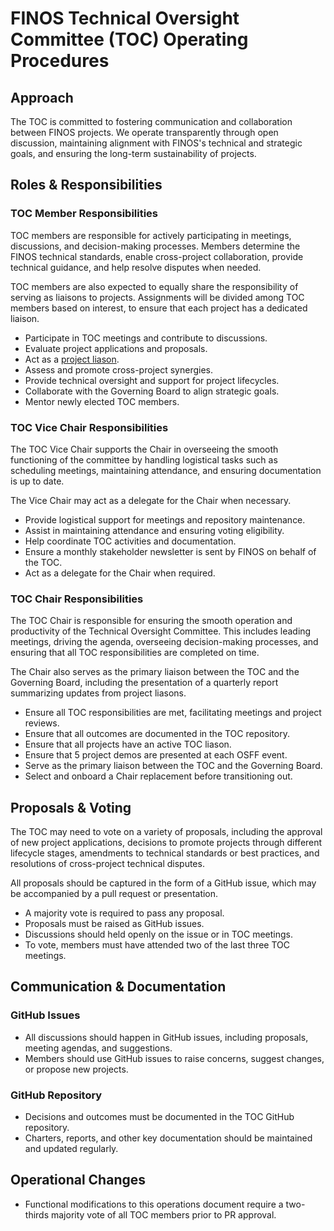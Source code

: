 # FINOS Technical Oversight Committee (TOC) Operating Procedures

## Approach

The TOC is committed to fostering communication and collaboration between FINOS projects. We operate transparently through open discussion, maintaining alignment with FINOS's technical and strategic goals, and ensuring the long-term sustainability of projects.

## Roles & Responsibilities

### TOC Member Responsibilities

TOC members are responsible for actively participating in meetings, discussions, and decision-making processes. Members determine the FINOS technical standards, enable cross-project collaboration, provide technical guidance, and help resolve disputes when needed.

TOC members are also expected to equally share the responsibility of serving as liaisons to projects. Assignments will be divided among TOC members based on interest, to ensure that each project has a dedicated liaison.

- Participate in TOC meetings and contribute to discussions.
- Evaluate project applications and proposals.
- Act as a [project liason](./liason-guide.md).
- Assess and promote cross-project synergies.
- Provide technical oversight and support for project lifecycles.
- Collaborate with the Governing Board to align strategic goals.
- Mentor newly elected TOC members.

### TOC Vice Chair Responsibilities

The TOC Vice Chair supports the Chair in overseeing the smooth functioning of the committee by handling logistical tasks such as scheduling meetings, maintaining attendance, and ensuring documentation is up to date.

The Vice Chair may act as a delegate for the Chair when necessary.

- Provide logistical support for meetings and repository maintenance.
- Assist in maintaining attendance and ensuring voting eligibility.
- Help coordinate TOC activities and documentation.
- Ensure a monthly stakeholder newsletter is sent by FINOS on behalf of the TOC.
- Act as a delegate for the Chair when required.

### TOC Chair Responsibilities

The TOC Chair is responsible for ensuring the smooth operation and productivity of the Technical Oversight Committee. This includes leading meetings, driving the agenda, overseeing decision-making processes, and ensuring that all TOC responsibilities are completed on time.

The Chair also serves as the primary liaison between the TOC and the Governing Board, including the presentation of a quarterly report summarizing updates from project liasons.

- Ensure all TOC responsibilities are met, facilitating meetings and project reviews.
- Ensure that all outcomes are documented in the TOC repository.
- Ensure that all projects have an active TOC liason.
- Ensure that 5 project demos are presented at each OSFF event.
- Serve as the primary liaison between the TOC and the Governing Board.
- Select and onboard a Chair replacement before transitioning out.

## Proposals & Voting

The TOC may need to vote on a variety of proposals, including the approval of new project applications, decisions to promote projects through different lifecycle stages, amendments to technical standards or best practices, and resolutions of cross-project technical disputes.

All proposals should be captured in the form of a GitHub issue, which may be accompanied by a pull request or presentation.

- A majority vote is required to pass any proposal.
- Proposals must be raised as GitHub issues.
- Discussions should held openly on the issue or in TOC meetings.
- To vote, members must have attended two of the last three TOC meetings.

## Communication & Documentation

### GitHub Issues

- All discussions should happen in GitHub issues, including proposals, meeting agendas, and suggestions.
- Members should use GitHub issues to raise concerns, suggest changes, or propose new projects.

### GitHub Repository

- Decisions and outcomes must be documented in the TOC GitHub repository.
- Charters, reports, and other key documentation should be maintained and updated regularly.

## Operational Changes

- Functional modifications to this operations document require a two-thirds majority vote of all TOC members prior to PR approval.
